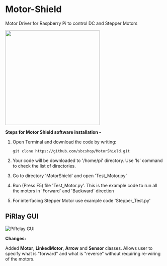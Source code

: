# Motor-Shield

Motor Driver for Raspberry Pi to control DC and Stepper Motors

<img src="https://cdn.shopify.com/s/files/1/1217/2104/products/3_1_481fe438-49c9-45f4-805c-ea60c02055d2_700x.png?v=1611396591" width="300">


**Steps for Motor Shield software installation -** 

1. Open Terminal and download the code by writing: 
   ```
   git clone https://github.com/sbcshop/MotorShield.git
   ```

2. Your code will be downloaded to '/home/pi' directory. Use 'ls' command to check the list of directories.

3.  Go to directory 'MotorShield' and open 'Test_Motor.py'

4. Run (Press F5) file 'Test_Motor.py'. This is the example code to run all the motors in 'Forward' and 'Backward' direction

5. For interfacing Stepper Motor use example code 'Stepper_Test.py'



## PiRlay GUI
![PiRelay GUI](https://github.com/sbcshop/MotorShield/blob/master/Images/PiRelay_GUI.png)

**Changes:**

Added __Motor__, __LinkedMotor__, __Arrow__ and __Sensor__ classes. Allows user to specify what is "forward" and what is "reverse" without requiring re-wiring of the motors.
